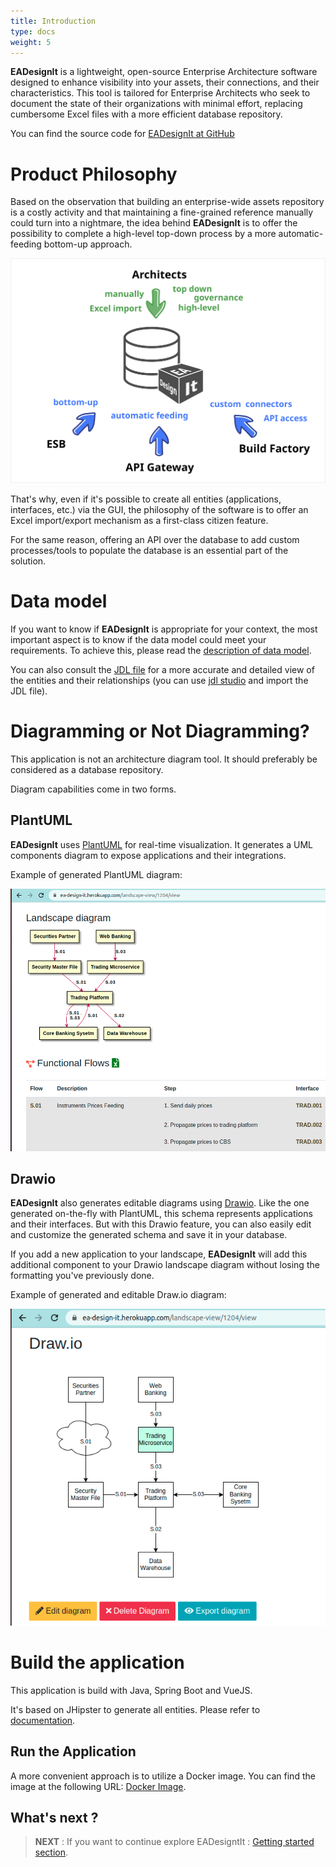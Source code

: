 ```yaml
---
title: Introduction
type: docs
weight: 5
---
```



**EADesignIt** is a lightweight, open-source Enterprise Architecture software designed to enhance visibility into your assets, their connections, and their characteristics. This tool is tailored for Enterprise Architects who seek to document the state of their organizations with minimal effort, replacing cumbersome Excel files with a more efficient database repository.

You can find the source code for [EADesignIt at GitHub](https://github.com/mauvaisetroupe/ea-design-it)

# Product Philosophy

Based on the observation that building an enterprise-wide assets repository is a costly activity and that maintaining a fine-grained reference manually could turn into a nightmare, the idea behind **EADesignIt** is to offer the possibility to complete a high-level top-down process by a more automatic-feeding bottom-up approach.

![approach](./images/top-bottom.svg)

That's why, even if it's possible to create all entities (applications, interfaces, etc.) via the GUI, the philosophy of the software is to offer an Excel import/export mechanism as a first-class citizen feature.

For the same reason, offering an API over the database to add custom processes/tools to populate the database is an essential part of the solution.

# Data model

If you want to know if **EADesignIt** is appropriate for your context, the most important aspect is to know if the data model could meet your requirements. To achieve this, please read the [description of data model](./metamodel/metamodel-model/). 

You can also consult the [JDL file](https://github.com/mauvaisetroupe/ea-design-it/blob/main/jhipster-jdl-metamodel.jdl) for a more accurate and detailed view of the entities and their relationships (you can use [jdl studio](https://start.jhipster.tech/jdl-studio/) and import the JDL file).

# Diagramming or Not Diagramming?

This application is not an architecture diagram tool. It should preferably be considered as a database repository.

Diagram capabilities come in two forms.

## PlantUML

**EADesignIt** uses [PlantUML](https://www.plantuml.com) for real-time visualization. It generates a UML components diagram to expose applications and their integrations.

Example of generated PlantUML diagram:

![interface view](./application/screenshot-plantuml.png)

## Drawio

**EADesignIt** also generates editable diagrams using [Drawio](https://drawio-app.com). Like the one generated on-the-fly with PlantUML, this schema represents applications and their interfaces. But with this Drawio feature, you can also easily edit and customize the generated schema and save it in your database.

If you add a new application to your landscape, **EADesignIt** will add this additional component to your Drawio landscape diagram without losing the formatting you've previously done.

Example of generated and editable Draw.io diagram:

![Interface View](./application/screenshot-drawio.png)

# Build the application

This application is build with Java, Spring Boot and VueJS.

It's based on JHipster to generate all entities. Please refer to [documentation](https://github.com/mauvaisetroupe/ea-design-it/blob/main/docs/jhipster/jhipster.md).

## Run the Application

A more convenient approach is to utilize a Docker image. You can find the image at the following URL: [Docker Image](https://hub.docker.com/repository/docker/mauvaisetroupe/ea-design-it/).

## What's next ?

> **NEXT** : If you want to continue explore EADesigntIt : [Getting started section](../getting-started/).